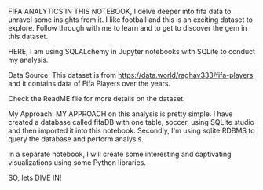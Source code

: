 
FIFA ANALYTICS
IN THIS NOTEBOOK, I delve deeper into fifa data to unravel some insights from it. I like football and this is an exciting dataset to explore. Follow through with me to learn and to get to discover the gem in this dataset.

HERE, I am using SQLALchemy in Jupyter notebooks with SQLite to conduct my analysis.

Data Source: This dataset is from https://data.world/raghav333/fifa-players and it contains data of Fifa Players over the years.

Check the ReadME file for more details on the dataset.

My Approach: MY APPROACH on this analysis is pretty simple. I have created a database called fifaDB with one table, soccer, using SQLIte studio and then imported it into this notebook. Secondly, I'm using sqlite RDBMS to query the database and perform analysis.

In a separate notebook, I will create some interesting and captivating visualizations using some Python libraries.

SO, lets DIVE IN!
